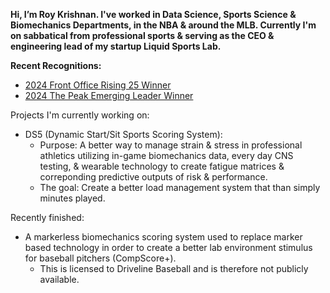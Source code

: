 **Hi, I’m Roy Krishnan. I've worked in Data Science, Sports Science & Biomechanics Departments, in the NBA & around the MLB. 
Currently I'm on sabbatical from professional sports & serving as the CEO & engineering lead of my startup Liquid Sports Lab.** 

**Recent Recognitions:** 
- [2024 Front Office Rising 25 Winner](https://frontofficesports.com/rising-25-2024-winners/) 
- [2024 The Peak Emerging Leader Winner](https://readthepeak.com/lists/emerging-leaders-2024/c/sports) 

Projects I'm currently working on: 
- DS5 (Dynamic Start/Sit Sports Scoring System):
  - Purpose: A better way to manage strain & stress in professional athletics utilizing in-game biomechanics data, every day CNS testing, & wearable technology to create fatigue matrices & correponding predictive outputs of risk & performance.
  - The goal: Create a better load management system that than simply minutes played.

Recently finished:
- A markerless biomechanics scoring system used to replace marker based technology in order to create a better lab environment stimulus for baseball pitchers (CompScore+).
  - This is licensed to Driveline Baseball and is therefore not publicly available. 


